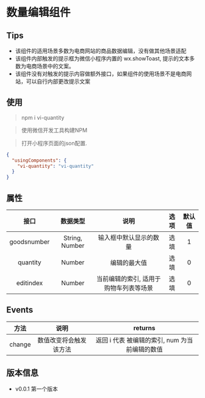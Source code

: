 # 数量编辑组件

## Tips

+ 该组件的适用场景多数为电商网站的商品数据编辑，没有做其他场景适配
+ 该组件内部触发的提示框为微信小程序内置的 wx.showToast, 提示的文本多数为电商场景中的文案。
+ 该组件没有对触发的提示内容做额外接口，如果组件的使用场景不是电商网站，可以自行内部更改提示文案

## 使用

> npm i vi-quantity

> 使用微信开发工具构建NPM

> 打开小程序页面的json配置.


```json
{
  "usingComponents": {
    "vi-quantity": "vi-quantity"
  }
}
```

## 属性

| 接口 | 数据类型 | 说明 | 选项 | 默认值 |
| :--: | :--: | :--: | :--: | :--: |
| goodsnumber | String, Number | 输入框中默认显示的数量 | 选填 | 1 |
| quantity | Number | 编辑的最大值 | 选填 | 0 |
| editindex | Number | 当前编辑的索引, 适用于购物车列表等场景 | 选填 | 0 |

## Events

| 方法 | 说明 | returns |
| :--: | :--: | :--: |
| change | 数值改变将会触发该方法 | 返回 i 代表 被编辑的索引, num 为当前编辑的数值 |

## 版本信息

+ v0.0.1 第一个版本